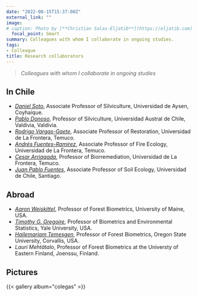 ```yaml
---
date: "2022-08-15T15:37:00Z"
external_link: "" 
image:
# caption: Photo by [**Christian Salas-Eljatib**](https://eljatib.com)
  focal_point: Smart
summary: Colleagues with whom I collaborate in ongoing studies.
tags:
- Colleague
title: Research collaborators
---
```


> *Colleagues with whom I collaborate in ongoing studies*

## In Chile

* *[Daniel Soto](https://sites.google.com/view/silviculture/danielsotowebpage)*, Associate Professor of Silviculture, Universidad de Aysen, Coyhaique.
* *[Pablo Donoso](https://www.researchgate.net/profile/Pablo_Donoso)*, Professor of Silviculture, Universidad Austral de Chile, Valdivia, Valdivia.
* *[Rodrigo Vargas-Gaete](https://rodrigovargasgaete.cl)*, Associate Professor of Restoration, Universidad de La Frontera, Temuco.
* *[Andrés Fuentes-Ramirez](https://andresfuen.weebly.com)*, Associate Professor of Fire Ecology, Universidad de La Frontera, Temuco.
* *[Cesar Arriagada](http://biorremediacion.ufro.cl)*, Professor of Biorremediation, Universidad de La Frontera, Temuco.
* *[Juan Pablo Fuentes](https://sites.google.com/uchile.cl/sel-forestal-uchile/home)*, Associate Professor of Soil Ecology, Universidad de Chile, Santiago.


## Abroad

* *[Aaron Weiskittel](https://forest.umaine.edu/faculty-staff/aaron-weiskittel/)*, Professor of Forest Biometrics, University of Maine, USA.
* *[Timothy G. Gregoire](https://environment.yale.edu/profile/gregoire)*, Professor of Biometrics and Environmental Statistics, Yale University, USA.
* *[Hailemariam Temesgen](http://fmbl.forestry.oregonstate.edu)*, Professor of Forest Biometrics, Oregon State University, Corvallis, USA.
* *Lauri Mehtätalo*, Professor of Forest Biometrics at the Universty of Eastern Finland, Joenssu, Finland.

## Pictures

{{< gallery album="colegas" >}}


<!--- 
With Rodrigo and Andres in Tantauco (2016)

![](/images/fellows.jpg)

Daniel, Andres and Rodrigo in the National Reserve China Muerta (2017)
![](/images/maquinas.jpg)

With Pablo in Llancahue (2015)
![](/images/withPdonoso.jpg)

With Daniel in the National Reserve Coyhaique (2018)
![](/images/withDaniel.jpg)

With Aaron in southern Chile  (2017)
![](/images/withAaron.jpg)

With Hailemariam's group in Corvallis (2016)
![](/images/osu_biometrics.jpg)

* *[Dylan Craven](https://dylancraven.com)*, Associate Professor of Macroecology, Universidad Mayor, Santiago.

(see details here `http://simuladorpellin.com`)
-->
